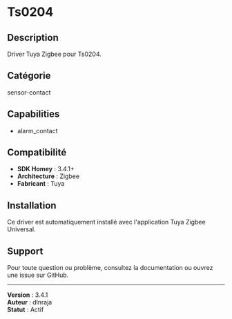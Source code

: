 # Ts0204

## Description

Driver Tuya Zigbee pour Ts0204.

## Catégorie

sensor-contact

## Capabilities

- alarm_contact

## Compatibilité

- **SDK Homey** : 3.4.1+
- **Architecture** : Zigbee
- **Fabricant** : Tuya

## Installation

Ce driver est automatiquement installé avec l'application Tuya Zigbee Universal.

## Support

Pour toute question ou problème, consultez la documentation ou ouvrez une issue sur GitHub.

---

**Version** : 3.4.1  
**Auteur** : dlnraja  
**Statut** : Actif
